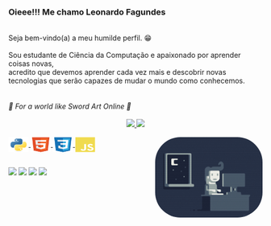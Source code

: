 ### **Oieee!!! Me chamo Leonardo Fagundes**
<br>
Seja bem-vindo(a) a meu humilde perfil. 😁<br><br>
Sou estudante de Ciência da Computação e apaixonado por aprender coisas novas,<br>
acredito que devemos aprender cada vez mais e descobrir novas tecnologias que serão capazes de mudar o mundo como conhecemos.<br><br><br>
<i>🔰 For a world like Sword Art Online 🔰</i>
<br><br>


<div align="center">
  <a href="https://github.com/leoFagundes">
  <img height="161em" src="https://github-readme-stats.vercel.app/api?username=leoFagundes&show_icons=true&theme=cobalt&include_all_commits=true&count_private=true"/>
  <img height="161em" src="https://github-readme-stats.vercel.app/api/top-langs/?username=leoFagundes&layout=compact&langs_count=7&theme=cobalt"/>
</div>
<div style="display: inline_block"><br>
  <img align="center" alt="Leo-Python" height="30" width="40" src="https://raw.githubusercontent.com/devicons/devicon/master/icons/python/python-original.svg">
  <img align="center" alt="Leo-HTML" height="30" width="40" src="https://raw.githubusercontent.com/devicons/devicon/master/icons/html5/html5-original.svg">
  <img align="center" alt="Leo-CSS" height="30" width="40" src="https://raw.githubusercontent.com/devicons/devicon/master/icons/css3/css3-original.svg">
  <img align="center" alt="Leo-Js" height="30" width="40" src="https://raw.githubusercontent.com/devicons/devicon/master/icons/javascript/javascript-plain.svg">
  <img align="right" alt="Leo-code" height="160" style="border-radius:50px;" src="code.gif">
</div>
  

##

<div> 
  <a href="https://www.instagram.com/leo.fagundes.50/" target="_blank"><img src="https://img.shields.io/badge/-Instagram-%23E4405F?style=for-the-badge&logo=instagram&logoColor=white" target="_blank"></a>
  <a href = "mailto:leofagundes2015@gmail.com"><img src="https://img.shields.io/badge/-Gmail-%23333?style=for-the-badge&logo=gmail&logoColor=white" target="_blank"></a>
  <a href="https://www.linkedin.com/in/leonardo-fagundes-5a348a248/" target="_blank"><img src="https://img.shields.io/badge/-LinkedIn-%230077B5?style=for-the-badge&logo=linkedin&logoColor=white" target="_blank"></a> 
  <a href="https://github.com/leoFagundes" target="_blank"><img src="https://img.shields.io/badge/GitHub-100000?style=for-the-badge&logo=github&logoColor=white" target="_blank"></a>
</div>
